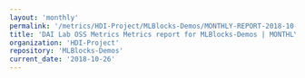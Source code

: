 ```yaml
---
layout: 'monthly'
permalink: '/metrics/HDI-Project/MLBlocks-Demos/MONTHLY-REPORT-2018-10-26/'
title: 'DAI Lab OSS Metrics Metrics report for MLBlocks-Demos | MONTHLY-REPORT-2018-10-26'
organization: 'HDI-Project'
repository: 'MLBlocks-Demos'
current_date: '2018-10-26'
---
```


